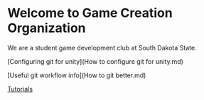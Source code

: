 # Welcome to Game Creation Organization
We are a student game development club at South Dakota State.

[Configuring git for unity](How to configure git for unity.md)

[Useful git workflow info](How to git better.md)

[Tutorials](Tutorials.md)
